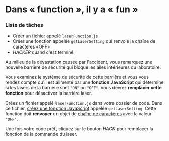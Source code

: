 # Dans «&nbsp;function&nbsp;», il y a «&nbsp;fun&nbsp;»

<div class="aside">
<h3>Liste de tâches</h3>
<ul>
  <li>Créer un fichier appelé <code>laserFunction.js</code></li>
  <li>Créer une fonction appelée <code>getLaserSetting</code> qui renvoie la chaîne de caractères «OFF»</li>
  <li><em>HACKER</em> quand c'est terminé</li>
</ul>
</div>
Au milieu de la dévastation causée par l'accident, vous remarquez une nouvelle barrière de sécurité qui bloque les ailes intérieures du laboratoire.

Vous examinez le système de sécurité de cette barrière et vous vous rendez compte qu'il est alimenté par une **fonction JavaScript** qui détermine si les lasers de la barrière sont `"ON"` ou `"OFF"`. Vous devrez **remplacer cette fonction** pour désactiver la barrière laser.

Créez un fichier appelé `laserFunction.js` dans votre dossier de code. Dans ce fichier, [créez une fonction JavaScript](https://developer.mozilla.org/en-US/docs/Web/JavaScript/Guide/Functions) appelée `getLaserSetting`. Cette fonction doit **renvoyer** un objet de [chaîne de caractères](https://developer.mozilla.org/en-US/docs/Web/JavaScript/Reference/Global_Objects/String) avec la valeur `"OFF"`.

Une fois votre code prêt, cliquez sur le bouton *HACK* pour remplacer la fonction de la commande du laser.